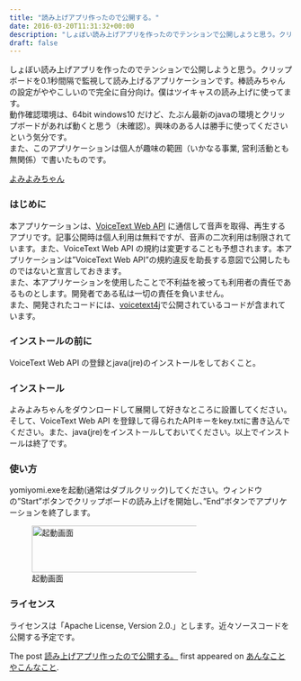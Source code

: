 ```yaml
---
title: "読み上げアプリ作ったので公開する。"
date: 2016-03-20T11:31:32+00:00
description: "しょぼい読み上げアプリを作ったのでテンションで公開しようと思う。クリップボードを0.1秒間隔で監視して読み上げるアプリケーションです。棒読みちゃんの設定がややこしいので完全に自分向け。僕はツイキャスの読み上げに使ってます ..."
draft: false
---
```


しょぼい読み上げアプリを作ったのでテンションで公開しようと思う。クリップボードを0.1秒間隔で監視して読み上げるアプリケーションです。棒読みちゃんの設定がややこしいので完全に自分向け。僕はツイキャスの読み上げに使ってます。  
動作確認環境は、64bit windows10 だけど、たぶん最新のjavaの環境とクリップボードがあれば動くと思う（未確認）。興味のある人は勝手に使ってくださいという気分です。  
また、このアプリケーションは個人が趣味の範囲（いかなる事業, 営利活動とも無関係）で書いたものです。

[よみよみちゃん](http://www.cfw4.tk/wordpress/wp-content/uploads/2016/03/yomiyomi.zip)

### **はじめに**

本アプリケーションは、[VoiceText Web API](https://cloud.voicetext.jp/webapi) に通信して音声を取得、再生するアプリです。記事公開時は個人利用は無料ですが、音声の二次利用は制限されています。また、VoiceText Web API の規約は変更することも予想されます。本アプリケーションは”VoiceText Web API”の規約違反を助長する意図で公開したものではないと宣言しておきます。  
また、本アプリケーションを使用したことで不利益を被っても利用者の責任であるものとします。開発者である私は一切の責任を負いません。  
また、開発されたコードには、[voicetext4j](https://github.com/making/voicetext4j/)で公開されているコードが含まれています。

### **インストールの前に**

VoiceText Web API の登録とjava(jre)のインストールをしておくこと。

### **インストール**

よみよみちゃんをダウンロードして展開して好きなところに設置してください。そして、VoiceText Web API を登録して得られたAPIキーをkey.txtに書き込んでください。また、java(jre)をインストールしておいてください。以上でインストールは終了です。

### **使い方**

yomiyomi.exeを起動(通常はダブルクリック)してください。ウィンドウの”Start”ボタンでクリップボードの読み上げを開始し、”End”ボタンでアプリケーションを終了します。

<figure id="attachment_309" aria-describedby="caption-attachment-309" style="width: 293px" class="wp-caption aligncenter"><a href="http://www.cfw4.tk/wordpress/wp-content/uploads/2016/03/%E7%84%A1_%E9%A1%8C.png" rel="attachment wp-att-309"><img loading="lazy" class="size-full wp-image-309" src="http://www.cfw4.tk/wordpress/wp-content/uploads/2016/03/%E7%84%A1_%E9%A1%8C.png" alt="起動画面" width="303" height="83"></a><figcaption id="caption-attachment-309" class="wp-caption-text">起動画面</figcaption></figure>

### **ライセンス**

ライセンスは「Apache License, Version 2.0.」とします。近々ソースコードを公開する予定です。

The post [読み上げアプリ作ったので公開する。](https://blog.cfw4.tokyo/wordpress/301/) first appeared on [あんなことやこんなこと](https://blog.cfw4.tokyo).